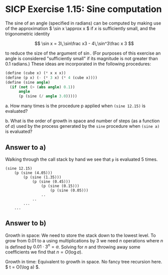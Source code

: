 # SICP Exercise 1.15: Sine computation

The sine of an angle (specified in radians) can be
computed by making use of the approximation
$ \sin x \approx x $ if $x$ is sufficiently small,
and the trigonometric identity

$$ \sin x = 3\,\sin\frac x3 - 4\,\sin^3\frac x 3 $$

to reduce the size of the argument of $\sin$. (For purposes of this exercise an angle is considered "sufficiently small" if its magnitude is not greater than 0.1 radians.)
These ideas are incorporated in the following procedures:

```scheme
(define (cube x) (* x x x))
(define (p x) (- (* 3 x) (* 4 (cube x))))
(define (sine angle)
  (if (not (> (abs angle) 0.1))
      angle
      (p (sine (/ angle 3.0)))))
```

a. How many times is the procedure p applied when `(sine 12.15)` is evaluated?

b. What is the order of growth in space and number of steps (as a function of *a*) used by the process generated by the `sine` procedure when `(sine a)` is evaluated?

## Answer to a)

Walking through the call stack by hand we see that
`p` is evaluated 5 times.

    (sine 12.15)
        (p (sine (4.05)))
            (p (sine (1.35)))
                (p (sine (0.45)))
                    (p (sine (0.15)))
                        (p (sine (0.05)))
                    ..
                ..
            ...
        ...

## Answer to b)

Growth in space: We need to store the stack down to the lowest level.
To grow from 0.01 to a using multiplications by 3 we need *n* operations where
*n* is defined by $0.01 \cdot 3^n = a$.
Solving for *n* and throwing away some coefficients we find
that $n = O(\log a)$.

Growth in time: Equivalent to growth in space.
No fancy tree recursion here.
$ t = O(\log a) $.

